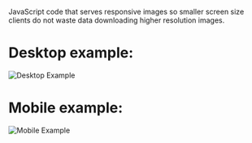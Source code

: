 JavaScript code that serves responsive images so smaller screen size clients do not waste data downloading higher resolution images.

# Desktop example:

![Desktop Example](https://i.imgur.com/tluaATM.png)

# Mobile example:

![Mobile Example](https://i.imgur.com/h1hyWsl.png)
